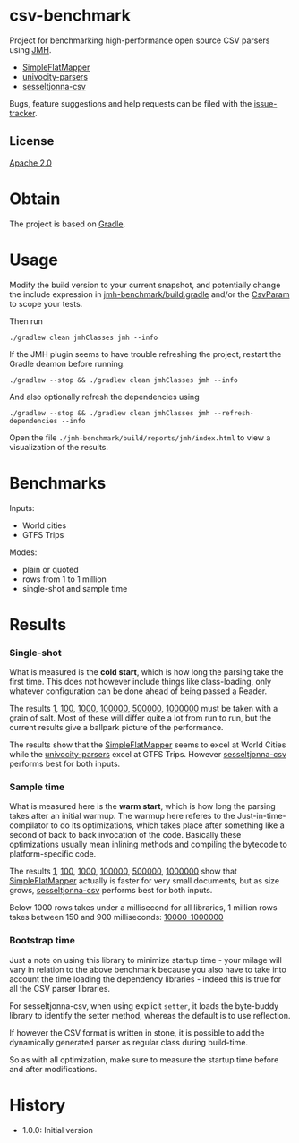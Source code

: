 # csv-benchmark
Project for benchmarking high-performance open source CSV parsers using [JMH].

  * [SimpleFlatMapper]
  * [univocity-parsers]
  * [sesseltjonna-csv]

Bugs, feature suggestions and help requests can be filed with the [issue-tracker].

## License
[Apache 2.0]

# Obtain
The project is based on [Gradle].

# Usage
Modify the build version to your current snapshot, and potentially change the include expression in [jmh-benchmark/build.gradle](jmh-benchmark/build.gradle) and/or the [CsvParam](jmh-benchmark/src/jmh/java/com/github/skjolber/csv/param/CsvParam.java) to scope your tests.  

Then run 

```
./gradlew clean jmhClasses jmh --info
```

If the JMH plugin seems to have trouble refreshing the project, restart the Gradle deamon before running:

```
./gradlew --stop && ./gradlew clean jmhClasses jmh --info
```

And also optionally refresh the dependencies using

```
./gradlew --stop && ./gradlew clean jmhClasses jmh --refresh-dependencies --info
```

Open the file `./jmh-benchmark/build/reports/jmh/index.html` to view a visualization of the results.

# Benchmarks

Inputs:
  * World cities
  * GTFS Trips
   
Modes:

  * plain or quoted
  * rows from 1 to 1 million
  * single-shot and sample time   

# Results


### Single-shot
What is measured is the __cold start__, which is how long the parsing take the first time. This does not however include things like class-loading, only whatever configuration can be done ahead of being passed a Reader. 

The results [1](https://skjolber.github.io/csv-benchmark/single-shot-1/index.html), [100](https://skjolber.github.io/csv-benchmark/single-shot-100/index.html), [1000](https://skjolber.github.io/csv-benchmark/single-shot-1000/index.html), [100000](https://skjolber.github.io/csv-benchmark/single-shot-100000/index.html), [500000](https://skjolber.github.io/csv-benchmark/single-shot-500000/index.html), [1000000](https://skjolber.github.io/csv-benchmark/single-shot-1000000/index.html) must be taken with a grain of salt. Most of these will differ quite a lot from run to run, but the current results give a ballpark picture of the performance.

The results show that the [SimpleFlatMapper] seems to excel at World Cities while the [univocity-parsers] excel at GTFS Trips. However [sesseltjonna-csv] performs best for both inputs. 

### Sample time
What is measured here is the __warm start__, which is how long the parsing takes after an initial warmup. The warmup here referes to the Just-in-time-compilator to do its optimizations, which takes place after something like a second of back to back invocation of the code. Basically these optimizations usually mean inlining methods and compiling the bytecode to platform-specific code.

The results [1](https://skjolber.github.io/csv-benchmark/sample-time-1/index.html), [100](https://skjolber.github.io/csv-benchmark/sample-time-100/index.html), [1000](https://skjolber.github.io/csv-benchmark/sample-time-1000/index.html), [100000](https://skjolber.github.io/csv-benchmark/sample-time-100000/index.html), [500000](https://skjolber.github.io/csv-benchmark/sample-time-500000/index.html), [1000000](https://skjolber.github.io/csv-benchmark/sample-time-1000000/index.html) show that [SimpleFlatMapper] actually is faster for very small documents, but as size grows, [sesseltjonna-csv] performs best for both inputs.

Below 1000 rows takes under a millisecond for all libraries, 1 million rows takes between 150 and 900 milliseconds: [10000-1000000](https://skjolber.github.io/csv-benchmark/sample-time/index.html)

### Bootstrap time

Just a note on using this library to minimize startup time - your milage will vary in relation to the above benchmark because you also have to take into account the time loading the dependency libraries - indeed this is true for all the CSV parser libraries. 

For sesseltjonna-csv, when using explicit `setter`, it loads the byte-buddy library to identify the setter method, whereas the default is to use reflection.

If however the CSV format is written in stone, it is possible to add the dynamically generated parser as regular class during build-time. 

So as with all optimization, make sure to measure the startup time before and after modifications.

# History

 - 1.0.0: Initial version

[Apache 2.0]:          		http://www.apache.org/licenses/LICENSE-2.0.html
[issue-tracker]:       		https://github.com/skjolber/csv-benchmark/issues
[Gradle]:              		https://gradle.org/
[JMH]:							http://openjdk.java.net/projects/code-tools/jmh/
[visualization]:				https://skjolber.github.io/csv-benchmark/jmh/index.html
[univocity-parsers]: 			https://github.com/uniVocity/univocity-parsers
[SimpleFlatMapper]: 			http://simpleflatmapper.org/
[sesseltjonna-csv]:			https://github.com/skjolber/sesseltjonna-csv

